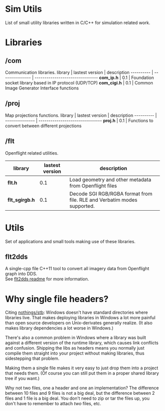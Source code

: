# Sim Utils
List of small utility libraries written in C/C++ for simulation related work.

# Libraries
## /com

Communication libraries.
library    | lastest version | description
---------- | --------------- | --------------------------------
**com_ip.h** | 0.1 | Foundation socket library based in IP protocol (UDP/TCP)
**com_cigi.h** | 0.1 | Common Image Generator Interface functions

## /proj

Map projections functions.
library    | lastest version | description
---------- | --------------- | --------------------------------
**proj.h** | 0.1 | Functions to convert between different projections

## /flt
Openflight related utilities.

library    | lastest version | description
---------- | --------------- | --------------------------------
**flt.h** | 0.1 | Load geometry and other metadata from Openflight files
**flt_sgirgb.h** | 0.1 | Decode SGI RGB/RGBA format from file. RLE and Verbatim modes supported.


# Utils
Set of applications and small tools making use of these libraries.
## flt2dds
A single-cpp file C++11 tool to convert all imagery data from Openflight graph into DDS. <br/>
See <a href="utils/flt2dds/readme.md">flt2dds readme</a> for more information.


# Why single file headers?

Citing <a href="https://github.com/nothings/stb/blob/master/README.md">nothings/stb</a>:
Windows doesn't have standard directories where libraries
live. That makes deploying libraries in Windows a lot more
painful than open source developers on Unix-derivates generally
realize. (It also makes library dependencies a lot worse in Windows.)

There's also a common problem in Windows where a library was built
against a different version of the runtime library, which causes
link conflicts and confusion. Shipping the libs as headers means
you normally just compile them straight into your project without
making libraries, thus sidestepping that problem.

Making them a single file makes it very easy to just
drop them into a project that needs them. (Of course you can
still put them in a proper shared library tree if you want.)

Why not two files, one a header and one an implementation?
The difference between 10 files and 9 files is not a big deal,
but the difference between 2 files and 1 file is a big deal.
You don't need to zip or tar the files up, you don't have to
remember to attach *two* files, etc.
